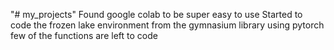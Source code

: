 "# my_projects" 
Found google colab to be super easy to use 
Started to code the frozen lake environment from the gymnasium library using pytorch 
few of the functions are left to code
